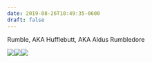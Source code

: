 ```yaml
---
date: 2019-08-26T10:49:35-0600
draft: false
---
```


Rumble, AKA Hufflebutt, AKA Aldus Rumbledore

[![](/images/2019/873884c3b6.jpg)](http://ianwhitney.micro.blog/uploads/2019/873884c3b6.jpg)[![](/images/2019/72f82980d1.jpg)](http://ianwhitney.micro.blog/uploads/2019/72f82980d1.jpg)[![](/images/2019/d801cad6b3.jpg)](http://ianwhitney.micro.blog/uploads/2019/d801cad6b3.jpg)

